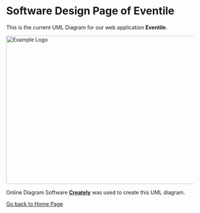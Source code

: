 # Software Design Page of Eventile

This is the current UML Diagram for our web application **Eventile**.

<img src="Images/Eventile UML.jpg" alt="Example Logo" style="width:600px; height:400px;">

Online Diagram Software [**Creately**](https://creately.com/) was used to create this UML diagram.

[Go back to Home Page](../README.md)